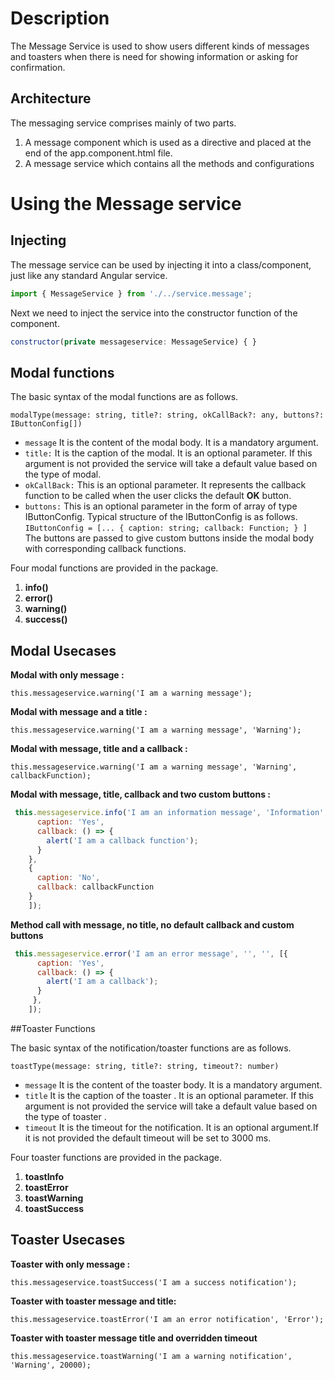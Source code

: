 # Description

The Message Service is used to show users different kinds of messages and toasters when there is  need for showing information or asking for confirmation.

## Architecture

The messaging service comprises mainly of two parts.
1. A message component which is used as a directive and placed  at the end of the app.component.html file. 
2. A message service which contains all the methods and configurations 

# Using the Message service


## Injecting

The message  service can be used by injecting it into a class/component, just like any standard Angular service.
```javascript
import { MessageService } from './../service.message';
```
Next we need to inject the service into the constructor function of the component.

```javascript
constructor(private messageservice: MessageService) { }
```

## Modal functions
The basic syntax of the modal functions are as follows.

`modalType(message: string, title?: string, okCallBack?: any, buttons?: IButtonConfig[])`

- ```message```  It is the content of the modal body. It is a mandatory argument.
- ```title:``` It is the caption of the modal. It is an optional parameter. If this argument is not provided the service will take a default value based on the type of modal.
- ```okCallBack:``` This is an optional parameter. It represents the callback function to be called when the user clicks the default **OK** button. 
- ```buttons:``` This is an optional parameter in the form of  array of type IButtonConfig. Typical structure of the IButtonConfig is as follows.
`IButtonConfig = [...
 {
    caption: string;
    callback: Function;
}
]
`
The buttons are passed to give custom buttons inside the modal body with corresponding callback functions. 

Four modal functions are provided in the package.
1. **info()**
2. **error()**
3. **warning()**
4. **success()**


## Modal Usecases
**Modal with only message :**

`this.messageservice.warning('I am a warning message');`


**Modal with message and a title :**

`this.messageservice.warning('I am a warning message', 'Warning');`

**Modal with message, title and a callback :**

`this.messageservice.warning('I am a warning message', 'Warning', callbackFunction);`

**Modal with message, title, callback and two custom buttons :**

```javascript
 this.messageservice.info('I am an information message', 'Information', '', [{
      caption: 'Yes',
      callback: () => {
        alert('I am a callback function');
      }
    },
    {
      caption: 'No',
      callback: callbackFunction
    }
    ]);
```
**Method call with message, no title, no default callback and custom buttons**

```javascript
 this.messageservice.error('I am an error message', '', '', [{
      caption: 'Yes',
      callback: () => {
        alert('I am a callback');
      }
     },
    ]);
```

##Toaster Functions

The basic syntax of the notification/toaster  functions are as follows.

`toastType(message: string, title?: string, timeout?: number)`

- ```message```  It is the content of the toaster body. It is a mandatory argument.
- ```title``` It is the caption of the toaster . It is an optional parameter. If this argument is not provided the service will take a default value based on the type of toaster .
- ```timeout```  It is the timeout for the notification. It is an optional argument.If it is not provided the default timeout will be set to 3000 ms.

Four toaster functions are provided in the package.
1. **toastInfo**
2. **toastError**
3. **toastWarning**
4. **toastSuccess**

## Toaster Usecases
**Toaster with only message :**

```this.messageservice.toastSuccess('I am a success notification');```

**Toaster with toaster message and title:**

```this.messageservice.toastError('I am an error notification', 'Error');```

 **Toaster with toaster message title and overridden timeout**

```this.messageservice.toastWarning('I am a warning notification', 'Warning', 20000);```
